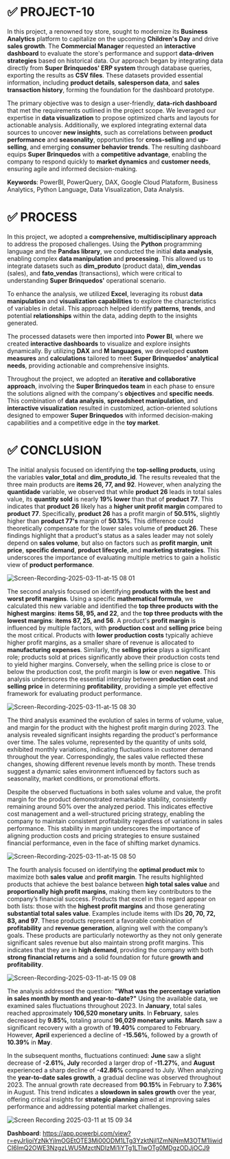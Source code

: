 # ✅ PROJECT-10

In this project, a renowned toy store, sought to modernize its **Business Analytics** platform to capitalize on the upcoming **Children's Day** and drive **sales growth**. The **Commercial Manager** requested an **interactive dashboard** to evaluate the store's performance and support **data-driven strategies** based on historical data. Our approach began by integrating data directly from **Super Brinquedos' ERP system** through database queries, exporting the results as **CSV files**. These datasets provided essential information, including **product details**, **salesperson data**, and **sales transaction history**, forming the foundation for the dashboard prototype.

The primary objective was to design a user-friendly, **data-rich dashboard** that met the requirements outlined in the project scope. We leveraged our expertise in **data visualization** to propose optimized charts and layouts for actionable analysis. Additionally, we explored integrating external data sources to uncover **new insights**, such as correlations between **product performance** and **seasonality**, opportunities for **cross-selling** and **up-selling**, and emerging **consumer behavior trends**. The resulting dashboard equips **Super Brinquedos** with a **competitive advantage**, enabling the company to respond quickly to **market dynamics** and **customer needs**, ensuring agile and informed decision-making.

**Keywords**: PowerBI, PowerQuery, DAX, Google Cloud Plataform, Business Analytics, Python Language, Data Visualization, Data Analysis.

# ✅ PROCESS

In this project, we adopted a **comprehensive, multidisciplinary approach** to address the proposed challenges. Using the **Python** programming language and the **Pandas library**, we conducted the initial **data analysis**, enabling complex **data manipulation** and **processing**. This allowed us to integrate datasets such as **dim_produto** (product data), **dim_vendas** (sales), and **fato_vendas** (transactions), which were critical to understanding **Super Brinquedos'** operational scenario.

To enhance the analysis, we utilized **Excel**, leveraging its robust **data manipulation** and **visualization capabilities** to explore the characteristics of variables in detail. This approach helped identify **patterns**, **trends**, and potential **relationships** within the data, adding depth to the insights generated.

The processed datasets were then imported into **Power BI**, where we created **interactive dashboards** to visualize and explore insights dynamically. By utilizing **DAX** and **M languages**, we developed **custom measures** and **calculations** tailored to meet **Super Brinquedos' analytical needs**, providing actionable and comprehensive insights.

Throughout the project, we adopted an **iterative and collaborative approach**, involving the **Super Brinquedos team** in each phase to ensure the solutions aligned with the company's **objectives** and **specific needs**. This combination of **data analysis**, **spreadsheet manipulation**, and **interactive visualization** resulted in customized, action-oriented solutions designed to empower **Super Brinquedos** with informed decision-making capabilities and a competitive edge in the **toy market**.

# ✅ CONCLUSION

The initial analysis focused on identifying the **top-selling products**, using the variables **valor_total** and **dim_produto_id**. The results revealed that the three main products are **items 26, 77, and 92**. However, when analyzing the **quantidade** variable, we observed that while **product 26** leads in total sales value, its **quantity sold** is nearly **19% lower** than that of **product 77**. This indicates that **product 26** likely has a **higher unit profit margin** compared to **product 77**. Specifically, **product 26** has a profit margin of **50.51%**, slightly higher than **product 77's** margin of **50.13%**. This difference could theoretically compensate for the lower sales volume of **product 26**. These findings highlight that a product's status as a sales leader may not solely depend on **sales volume**, but also on factors such as **profit margin**, **unit price**, **specific demand**, **product lifecycle**, and **marketing strategies**. This underscores the importance of evaluating multiple metrics to gain a holistic view of **product performance**.

![Screen-Recording-2025-03-11-at-15 08 01](https://github.com/user-attachments/assets/74edf943-c651-4a37-8c40-40be9cb3d9e4)

The second analysis focused on identifying **products with the best and worst profit margins**. Using a specific **mathematical formula**, we calculated this new variable and identified the **top three products with the highest margins**: **items 58, 95, and 22**, and the **top three products with the lowest margins**: **items 87, 25, and 56**. A product's **profit margin** is influenced by multiple factors, with **production cost** and **selling price** being the most critical. Products with **lower production costs** typically achieve higher profit margins, as a smaller share of revenue is allocated to **manufacturing expenses**. Similarly, the **selling price** plays a significant role; products sold at prices significantly above their production costs tend to yield higher margins. Conversely, when the selling price is close to or below the production cost, the profit margin is **low** or even **negative**. This analysis underscores the essential interplay between **production cost** and **selling price** in determining **profitability**, providing a simple yet effective framework for evaluating product performance.

![Screen-Recording-2025-03-11-at-15 08 30](https://github.com/user-attachments/assets/0fd60283-d5c1-4645-b47d-25bd6d5a75b4)

The third analysis examined the evolution of sales in terms of volume, value, and margin for the product with the highest profit margin during 2023. The analysis revealed significant insights regarding the product's performance over time. The sales volume, represented by the quantity of units sold, exhibited monthly variations, indicating fluctuations in customer demand throughout the year. Correspondingly, the sales value reflected these changes, showing different revenue levels month by month. These trends suggest a dynamic sales environment influenced by factors such as seasonality, market conditions, or promotional efforts.

Despite the observed fluctuations in both sales volume and value, the profit margin for the product demonstrated remarkable stability, consistently remaining around 50% over the analyzed period. This indicates effective cost management and a well-structured pricing strategy, enabling the company to maintain consistent profitability regardless of variations in sales performance. This stability in margin underscores the importance of aligning production costs and pricing strategies to ensure sustained financial performance, even in the face of shifting market dynamics.

![Screen-Recording-2025-03-11-at-15 08 50](https://github.com/user-attachments/assets/878811d5-c71b-4fe4-89a2-c2846a4cc0e6)

The fourth analysis focused on identifying the **optimal product mix** to maximize both **sales value** and **profit margin**. The results highlighted products that achieve the best balance between **high total sales value** and **proportionally high profit margins**, making them key contributors to the company’s financial success. Products that excel in this regard appear on both lists: those with the **highest profit margins** and those generating **substantial total sales value**. Examples include items with IDs **20, 70, 72, 83, and 97**. These products represent a favorable combination of **profitability** and **revenue generation**, aligning well with the company’s goals. These products are particularly noteworthy as they not only generate significant sales revenue but also maintain strong profit margins. This indicates that they are in **high demand**, providing the company with both **strong financial returns** and a solid foundation for future **growth and profitability**.

![Screen-Recording-2025-03-11-at-15 09 08](https://github.com/user-attachments/assets/3f493192-dcb9-40c8-b3e6-b426734c08b9)

The analysis addressed the question: **"What was the percentage variation in sales month by month and year-to-date?"** Using the available data, we examined sales fluctuations throughout 2023. In **January**, total sales reached approximately **106,520 monetary units**. In **February**, sales decreased by **9.85%**, totaling around **96,029 monetary units**. **March** saw a significant recovery with a growth of **19.40%** compared to February. However, **April** experienced a decline of **-15.56%**, followed by a growth of **10.39%** in **May**.

In the subsequent months, fluctuations continued: **June** saw a slight decrease of **-2.61%**, **July** recorded a larger drop of **-11.27%**, and **August** experienced a sharp decline of **-42.86%** compared to July. When analyzing the **year-to-date sales growth**, a gradual decline was observed throughout 2023. The annual growth rate decreased from **90.15%** in February to **7.36%** in August. This trend indicates a **slowdown in sales growth** over the year, offering critical insights for **strategic planning** aimed at improving sales performance and addressing potential market challenges.

![Screen Recording 2025-03-11 at 15 09 34](https://github.com/user-attachments/assets/2171dbc9-6c15-4576-bb85-17516413cdaf)

**Dashboard**: https://app.powerbi.com/view?r=eyJrIjoiYzNkYjlmOGEtOTE3Mi00ODM1LTg3YzktNjI1ZmNjNmM3OTM1IiwidCI6ImQ2OWE3NzgzLWU5MzctNDIzMi1iYTg1LTIwOTg0MDgzODJjOCJ9

